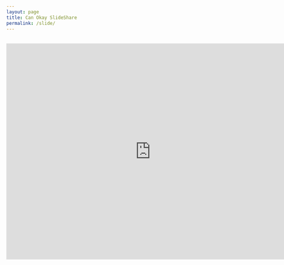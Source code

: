 ```yaml
---
layout: page
title: Can Okay SlideShare
permalink: /slide/
---
```


<br>

<iframe src="https://www.slideshare.net/CanOkay/slideshelf" width="760px" height="570px" frameborder="0" marginwidth="0" marginheight="0" scrolling="no" style="border:none;" allowfullscreen webkitallowfullscreen mozallowfullscreen></iframe>
